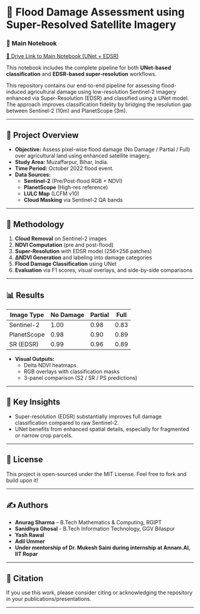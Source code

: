 # 🌾 Flood Damage Assessment using Super-Resolved Satellite Imagery

### 📓 Main Notebook

[🔗 Drive Link to Main Notebook (UNet + EDSR)](https://drive.google.com/file/d/1MZrLEmmQAqea9gHeTEtJHl-jfKwE5SjJ/view?usp=sharing)

This notebook includes the complete pipeline for both **UNet-based classification** and **EDSR-based super-resolution** workflows.


This repository contains our end-to-end pipeline for assessing flood-induced agricultural damage using low-resolution Sentinel-2 imagery enhanced via Super-Resolution (EDSR) and classified using a UNet model. The approach improves classification fidelity by bridging the resolution gap between Sentinel-2 (10m) and PlanetScope (3m).

---

## 📌 Project Overview

- **Objective:** Assess pixel-wise flood damage (No Damage / Partial / Full) over agricultural land using enhanced satellite imagery.
- **Study Area:** Muzaffarpur, Bihar, India.
- **Time Period:** October 2022 flood event.
- **Data Sources:**
  - **Sentinel-2** (Pre/Post-flood RGB + NDVI)
  - **PlanetScope** (High-res reference)
  - **LULC Map** (LCFM v10)
  - **Cloud Masking** via Sentinel-2 QA bands

---

## 🔬 Methodology

1. **Cloud Removal** on Sentinel-2 images
2. **NDVI Computation** (pre and post-flood)
3. **Super-Resolution** with EDSR model (256×256 patches)
4. **ΔNDVI Generation** and labeling into damage categories
5. **Flood Damage Classification** using UNet
6. **Evaluation** via F1 scores, visual overlays, and side-by-side comparisons

---

## 📊 Results

| Image Type   | No Damage | Partial | Full |
|--------------|-----------|---------|------|
| Sentinel-2   | 1.00      | 0.98    | 0.83 |
| PlanetScope  | 0.98      | 0.90    | 0.89 |
| SR (EDSR)    | 0.99      | 0.96    | 0.89 |

- **Visual Outputs:**  
  - Delta NDVI heatmaps  
  - RGB overlays with classification masks  
  - 3-panel comparison (S2 / SR / PS predictions)

---

## 🧠 Key Insights

- Super-resolution (EDSR) substantially improves full damage classification compared to raw Sentinel-2.
- UNet benefits from enhanced spatial details, especially for fragmented or narrow crop parcels.


---

## 📜 License

This project is open-sourced under the MIT License. Feel free to fork and build upon it!

---

## ✍️ Authors

- **Anurag Sharma** – B.Tech Mathematics & Computing, RGIPT
- **Sanidhya Ghosal** - B.Tech Information Technology, GGV Bilaspur
- **Yash Rawal**
- **Adil Ummer**
- **Under mentorship of Dr. Mukesh Saini during internship at Annam.AI, IIT Ropar**

---

## 📌 Citation

If you use this work, please consider citing or acknowledging the repository in your publications/presentations.

---
